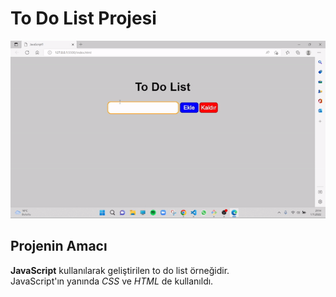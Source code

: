# To Do List Projesi
![gif](https://github.com/mehmetcimenn/gif-depo/blob/main/todo-list.gif)
## Projenin Amacı
**JavaScript** kullanılarak geliştirilen to do list örneğidir. </br>
JavaScript'ın yanında *CSS* ve *HTML* de kullanıldı.
